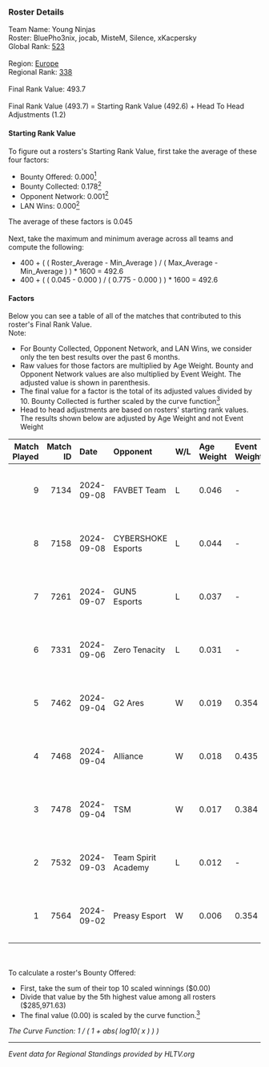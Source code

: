 ### Roster Details<br />
Team Name: Young Ninjas<br />
Roster: BluePho3nix, jocab, MisteM, Silence, xKacpersky<br />
Global Rank: [523](../../standings_global_2025_02_28.md)<br />
<br />
Region: [Europe]( ../../standings_europe_2025_02_28.md)<br />
Regional Rank: [338]( ../../standings_europe_2025_02_28.md)<br />
<br />
Final Rank Value:  493.7<br />
<br />
Final Rank Value (493.7) = Starting Rank Value (492.6) + Head To Head Adjustments (1.2)<br />

#### Starting Rank Value<br />
To figure out a rosters's Starting Rank Value, first take the average of these four factors:<br />
- Bounty Offered: 0.000[<sup>1</sup>](#table2)
- Bounty Collected: 0.178[<sup>2</sup>](#table1)
- Opponent Network: 0.001[<sup>2</sup>](#table1)
- LAN Wins: 0.000[<sup>2</sup>](#table1)

The average of these factors is 0.045<br />
<br />
Next, take the maximum and minimum average across all teams and compute the following:<br />
- 400 + ( ( Roster_Average - Min_Average ) / ( Max_Average - Min_Average ) ) * 1600 = 492.6
- 400 + ( ( 0.045 - 0.000 ) / ( 0.775 - 0.000 ) ) * 1600 = 492.6


#### Factors<br />
Below you can see a table of all of the matches that contributed to this roster's Final Rank Value.<br />
Note:<br />

- For Bounty Collected, Opponent Network, and LAN Wins, we consider only the ten best results over the past 6 months.
- Raw values for those factors are multiplied by Age Weight. Bounty and Opponent Network values are also multiplied by Event Weight. The adjusted value is shown in parenthesis.
- The final value for a factor is the total of its adjusted values divided by 10. Bounty Collected is further scaled by the curve function[<sup>3</sup>](#curveFunction)
- Head to head adjustments are based on rosters' starting rank values. The results shown below are adjusted by Age Weight and not Event Weight
<span id="table1"></span><br />


| Match Played | Match ID | Date       | Opponent            | W/L | Age Weight | Event Weight | Bounty Collected | Opponent Network | LAN Wins  | H2H Adj. | Roster                                          |
| -: | -: | :- | :- | :- | :- | :- | :- | :- | :- | -: | :- |
|            9 |     7134 | 2024-09-08 | FAVBET Team         | L   | 0.046      | -            | -                | -                | -         |    -0.12 | BluePho3nix, jocab, MisteM, Silence, xKacpersky |
|            8 |     7158 | 2024-09-08 | CYBERSHOKE Esports  | L   | 0.044      | -            | -                | -                | -         |    -0.12 | BluePho3nix, jocab, MisteM, Silence, xKacpersky |
|            7 |     7261 | 2024-09-07 | GUN5 Esports        | L   | 0.037      | -            | -                | -                | -         |    -0.07 | BluePho3nix, jocab, MisteM, Silence, xKacpersky |
|            6 |     7331 | 2024-09-06 | Zero Tenacity       | L   | 0.031      | -            | -                | -                | -         |    -0.10 | BluePho3nix, jocab, MisteM, Silence, xKacpersky |
|            5 |     7462 | 2024-09-04 | G2 Ares             | W   | 0.019      | 0.354        | 0.001 (0.000)    | 0.283 (0.002)    | 0 (0.000) |     0.45 | BluePho3nix, jocab, MisteM, Silence, xKacpersky |
|            4 |     7468 | 2024-09-04 | Alliance            | W   | 0.018      | 0.435        | 0.018 (0.000)    | 0.515 (0.004)    | 0 (0.000) |     0.53 | BluePho3nix, jocab, MisteM, Silence, xKacpersky |
|            3 |     7478 | 2024-09-04 | TSM                 | W   | 0.017      | 0.384        | 0.011 (0.000)    | 0.142 (0.001)    | 0 (0.000) |     0.45 | BluePho3nix, jocab, MisteM, Silence, xKacpersky |
|            2 |     7532 | 2024-09-03 | Team Spirit Academy | L   | 0.012      | -            | -                | -                | -         |    -0.02 | BluePho3nix, jocab, MisteM, Silence, xKacpersky |
|            1 |     7564 | 2024-09-02 | Preasy Esport       | W   | 0.006      | 0.354        | 0.014 (0.000)    | 0.566 (0.001)    | 0 (0.000) |     0.15 | BluePho3nix, jocab, MisteM, Silence, xKacpersky |

<br />
<span id="table2"></span><br />
To calculate a roster's Bounty Offered:<br />

- First, take the sum of their top 10 scaled winnings ($0.00)
- Divide that value by the 5th highest value among all rosters ($285,971.63)
- The final value (0.00) is scaled by the curve function.[<sup>3</sup>](#curveFunction)

<span id="curveFunction"></span>_The Curve Function: 1 / ( 1 + abs( log10( x ) ) )_<br />

---
_Event data for Regional Standings provided by HLTV.org_<br />
